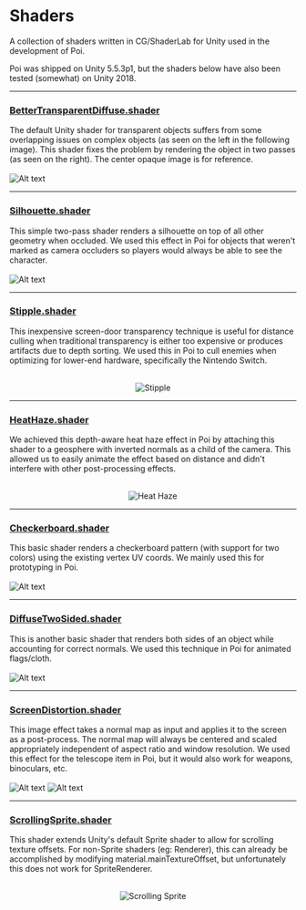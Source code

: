 # Shaders
A collection of shaders written in CG/ShaderLab for Unity used in the development of Poi.

Poi was shipped on Unity 5.5.3p1, but the shaders below have also been tested (somewhat) on Unity 2018.

---

### [BetterTransparentDiffuse.shader](BetterTransparentDiffuse.shader)
The default Unity shader for transparent objects suffers from some overlapping issues on complex objects (as seen on the left in the following image). This shader fixes the problem by rendering the object in two passes (as seen on the right). The center opaque image is for reference.<br /> <br />
![Alt text](Assets/Transparency.png "Transparent (improved)")

---

### [Silhouette.shader](Silhouette.shader)
This simple two-pass shader renders a silhouette on top of all other geometry when occluded. We used this effect in Poi for objects that weren't marked as camera occluders so players would always be able to see the character.<br /> <br />
![Alt text](Assets/Silhouette.png "Silhouette")

---

### [Stipple.shader](Stipple.shader)
This inexpensive screen-door transparency technique is useful for distance culling when traditional transparency is either too expensive or produces artifacts due to depth sorting. We used this in Poi to cull enemies when optimizing for lower-end hardware, specifically the Nintendo Switch.<br /> <br />
<p align="center">
  <img src="Assets/Stipple.gif" alt="Stipple">
</p>

---

### [HeatHaze.shader](HeatHaze.shader)
We achieved this depth-aware heat haze effect in Poi by attaching this shader to a geosphere with inverted normals as a child of the camera. This allowed us to easily animate the effect based on distance and didn't interfere with other post-processing effects.<br /> <br />
<p align="center">
  <img src="Assets/Heat.gif" alt="Heat Haze">
</p>

---

### [Checkerboard.shader](Checkerboard.shader)
This basic shader renders a checkerboard pattern (with support for two colors) using the existing vertex UV coords. We mainly used this for prototyping in Poi.<br /> <br />
![Alt text](Assets/Checker.png "Checkerboard")

---

### [DiffuseTwoSided.shader](DiffuseTwoSided.shader)
This is another basic shader that renders both sides of an object while accounting for correct normals. We used this technique in Poi for animated flags/cloth.<br /> <br />
![Alt text](Assets/TwoSided.png "Diffuse two-sided")

---

### [ScreenDistortion.shader](ScreenDistortion.shader)
This image effect takes a normal map as input and applies it to the screen as a post-process. The normal map will always be centered and scaled appropriately independent of aspect ratio and window resolution. We used this effect for the telescope item in Poi, but it would also work for weapons, binoculars, etc.<br /> <br />
![Alt text](Assets/Distort.png "Screen Distortion")
![Alt text](Assets/Distort2.png "Screen Distortion (in-game)")

---

### [ScrollingSprite.shader](ScrollingSprite.shader)
This shader extends Unity's default Sprite shader to allow for scrolling texture offsets. For non-Sprite shaders (eg: Renderer), this can already be accomplished by modifying material.mainTextureOffset, but unfortunately this does not work for SpriteRenderer. <br /> <br />
<p align="center">
  <img src="Assets/ScrollingSprite.gif" alt="Scrolling Sprite">
</p>

